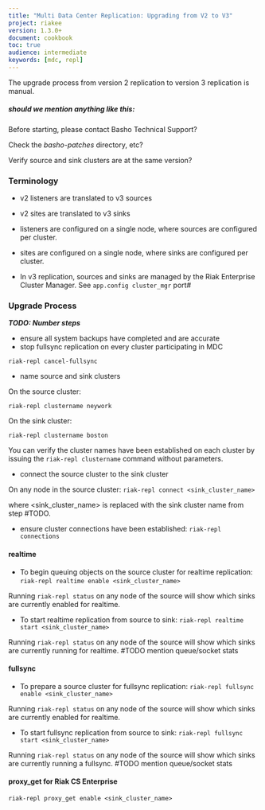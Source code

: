 ```yaml
---
title: "Multi Data Center Replication: Upgrading from V2 to V3"
project: riakee
version: 1.3.0+
document: cookbook
toc: true
audience: intermediate
keywords: [mdc, repl]
---
```


The upgrade process from version 2 replication to version 3 replication is manual. 

##### should we mention anything like this:
Before starting, please contact Basho Technical Support?

Check the *basho-patches* directory, etc?

Verify source and sink clusters are at the same version?


### Terminology

* v2 listeners are translated to v3 sources

* v2 sites are translated to v3 sinks

* listeners are configured on a single node, where sources are configured per cluster. 

* sites are configured on a single node, where sinks are configured per cluster. 

* In v3 replication, sources and sinks are managed by the Riak Enterprise Cluster Manager. See `app.config cluster_mgr` port#


### Upgrade Process
***TODO: Number steps***

* ensure all system backups have completed and are accurate
* stop fullsync replication on every cluster participating in MDC

`riak-repl cancel-fullsync`

* name source and sink clusters
	
On the source cluster:

`riak-repl clustername neywork`
	
On the sink cluster:
	
`riak-repl clustername boston`

You can verify the cluster names have been established on each cluster by issuing the `riak-repl clustername` command without parameters.

* connect the source cluster to the sink cluster

On any node in the source cluster:
`riak-repl connect <sink_cluster_name>`

where <sink_cluster_name> is replaced with the sink cluster name from step #TODO.

* ensure cluster connections have been established:
`riak-repl connections`

#### realtime
* To begin queuing objects on the source cluster for realtime replication:
`riak-repl realtime enable <sink_cluster_name>`

Running `riak-repl status` on any node of the source will show which sinks are currently enabled for realtime.

* To start realtime replication from source to sink:
`riak-repl realtime start <sink_cluster_name>`

Running `riak-repl status` on any node of the source will show which sinks are currently running for realtime. #TODO mention queue/socket stats

#### fullsync
* To prepare a source cluster for fullsync replication:
`riak-repl fullsync enable <sink_cluster_name>`

Running `riak-repl status` on any node of the source will show which sinks are currently enabled for realtime.

* To start fullsync replication from source to sink:
`riak-repl fullsync start <sink_cluster_name>`

Running `riak-repl status` on any node of the source will show which sinks are currently running a fullsync. #TODO mention queue/socket stats

#### proxy_get for Riak CS Enterprise

`riak-repl proxy_get enable <sink_cluster_name>`




